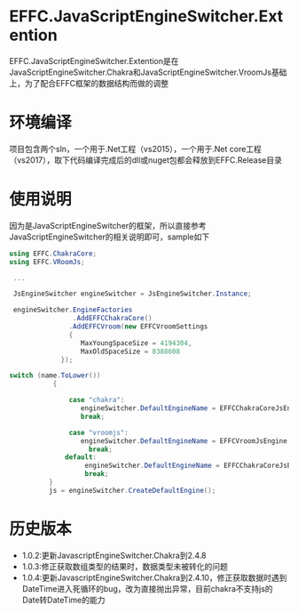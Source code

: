 # EFFC.JavaScriptEngineSwitcher.Extention
EFFC.JavaScriptEngineSwitcher.Extention是在JavaScriptEngineSwitcher.Chakra和JavaScriptEngineSwitcher.VroomJs基础上，为了配合EFFC框架的数据结构而做的调整

# 环境编译
项目包含两个sln，一个用于.Net工程（vs2015），一个用于.Net core工程（vs2017），取下代码编译完成后的dll或nuget包都会释放到EFFC.Release目录

# 使用说明
因为是JavaScriptEngineSwitcher的框架，所以直接参考JavaScriptEngineSwitcher的相关说明即可，sample如下
``` C#
using EFFC.ChakraCore;
using EFFC.VRoomJs;

 ...

 JsEngineSwitcher engineSwitcher = JsEngineSwitcher.Instance;

 engineSwitcher.EngineFactories
                .AddEFFCChakraCore()
               .AddEFFCVroom(new EFFCVroomSettings
               {
                  MaxYoungSpaceSize = 4194304,
                  MaxOldSpaceSize = 8388608
             });

switch (name.ToLower())
           {

               case "chakra":
                  engineSwitcher.DefaultEngineName = EFFCChakraCoreJsEngine.EngineName;
                  break;

               case "vroomjs":
                  engineSwitcher.DefaultEngineName = EFFCVroomJsEngine.EngineName;
                    break;
              default:
                   engineSwitcher.DefaultEngineName = EFFCChakraCoreJsEngine.EngineName;
                   break;
          }
          js = engineSwitcher.CreateDefaultEngine();
```

# 历史版本
<ul>
 <li>
  1.0.2:更新JavascriptEngineSwitcher.Chakra到2.4.8</li>
 <li>1.0.3:修正获取数组类型的结果时，数据类型未被转化的问题</li>
 <li>1.0.4:更新JavascriptEngineSwitcher.Chakra到2.4.10，修正获取数据时遇到DateTime进入死循环的bug，改为直接抛出异常，目前chakra不支持js的Date转DateTime的能力</li>
 </ul>
